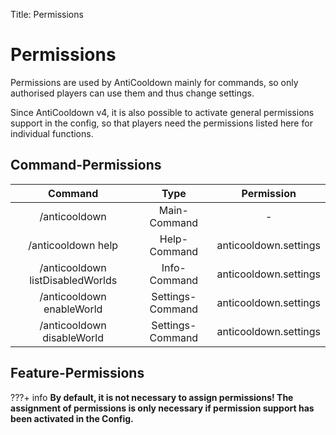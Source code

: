 Title: Permissions

# Permissions

Permissions are used by AntiCooldown mainly for commands, so only authorised players can use them and thus change settings.

Since AntiCooldown v4, it is also possible to activate general permissions support in the config, so that players need the permissions listed here for individual functions.

## Command-Permissions

|              Command             |       Type       |       Permission      |
|:--------------------------------:|:----------------:|:---------------------:|
|           /anticooldown          |   Main-Command   |           -           |
|        /anticooldown help        |   Help-Command   | anticooldown.settings |
| /anticooldown listDisabledWorlds | Info-Command     | anticooldown.settings |
| /anticooldown enableWorld        | Settings-Command | anticooldown.settings |
| /anticooldown disableWorld       | Settings-Command | anticooldown.settings |

## Feature-Permissions

???+ info
    **By default, it is not necessary to assign permissions!
    The assignment of permissions is only necessary if permission support has been activated in the Config.**
